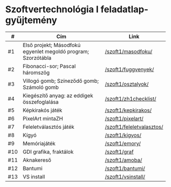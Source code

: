 # Szoftvertechnológia I feladatlap-gyűjtemény


| #   | Cím                                                           | Link                                                      |
|-----|---------------------------------------------------------------|-----------------------------------------------------------|
| #1  | Első projekt; Másodfokú egyenlet megoldó program; Szorzótábla | [/szoft1/masodfoku/](/szoft1/masodfoku/)             |
| #2  | Fibonacci-sor; Pascal háromszög                               | [/szoft1/fuggvenyek/](/szoft1/fuggvenyek/)            |
| #3  | Villogó gomb; Színeződő gomb; Számoló gomb                    | [/szoft1/osztalyok/](/szoft1/osztalyok/)             |
| #4  | Kiegészítő anyag: az eddigek összefoglalása                   | [/szoft1/zh1checklist/](/szoft1/zh1checklist/)          |
| #5  | Képkirakós játék                                              | [/szoft1/kepkirakos/](/szoft1/kepkirakos/)            |
| #6  | PixelArt mintaZH                                              | [/szoft1/pixelart/](/szoft1/pixelart/)              |
| #7  | Feleletválasztós játék                                        | [/szoft1/feleletvalasztos/](/szoft1/feleletvalasztos/)      |
| #8  | Kígyó                                                         | [/szoft1/kigyos/](/szoft1/kigyos/)                |
| #9  | Memóriajáték                                                  | [/szoft1/emory/](/szoft1/emory/)                 |
| #10 | GDI grafika, fraktálok                                        | [/szoft1/graf](/szoft1/graf)
| #11 | Aknakereső                                                    | [/szoft1/amoba/](/szoft1/amoba/)            |
| #12 | Bantumi                                                       | [/szoft1/bantumi/](/szoft1/bantumi/)               |
| #13 | VS install                                                    | [/szoft1/vsinstall/](/szoft1/vsinstall/)                  |
